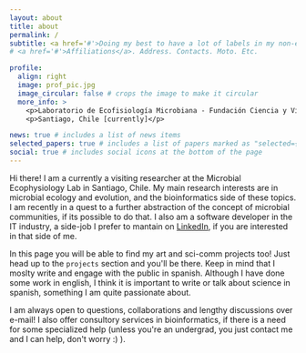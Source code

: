 ```yaml
---
layout: about
title: about
permalink: /
subtitle: <a href='#'>Doing my best to have a lot of labels in my non-existent Wikipedia page.</a>
# <a href='#'>Affiliations</a>. Address. Contacts. Moto. Etc.

profile:
  align: right
  image: prof_pic.jpg
  image_circular: false # crops the image to make it circular
  more_info: >
    <p>Laboratorio de Ecofisiología Microbiana - Fundación Ciencia y Vida</p>
    <p>Santiago, Chile [currently]</p>

news: true # includes a list of news items
selected_papers: true # includes a list of papers marked as "selected={true}"
social: true # includes social icons at the bottom of the page
---
```


Hi there! I am a currently a visiting researcher at the Microbial Ecophysiology Lab in Santiago, Chile. My main research interests are in microbial ecology and evolution, and the bioinformatics side of these topics. I am recently in a quest to a further abstraction of the concept of microbial communities, if its possible to do that. I also am a software developer in the IT industry, a side-job I prefer to mantain on [LinkedIn](https://www.linkedin.com/in/camila-castillo-vilcahuaman), if you are interested in that side of me.

In this page you will be able to find my art and sci-comm projects too! Just head up to the `projects` section and you'll be there. Keep in mind that I moslty write and engage with the public in spanish. Although I have done some work in english, I think it is important to write or talk about science in spanish, something I am quite passionate about.

I am always open to questions, collaborations and lengthy discussions over e-mail! I also offer consultory services in bioinformatics, if there is a need for some specialized help (unless you're an undergrad, you just contact me and I can help, don't worry :) ).